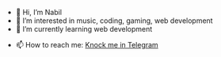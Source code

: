 - 👋 Hi, I’m Nabil
- 👀 I’m interested in music, coding, gaming, web development
- 🌱 I’m currently learning web development
<!--- 💞️ I’m looking to collaborate on ...--->
- 📫 How to reach me: [Knock me in Telegram](https://t.me/nabilofearth)

<!---
imrmnabil/imrmnabil is a ✨ special ✨ repository because its `README.md` (this file) appears on your GitHub profile.
You can click the Preview link to take a look at your changes.
--->
